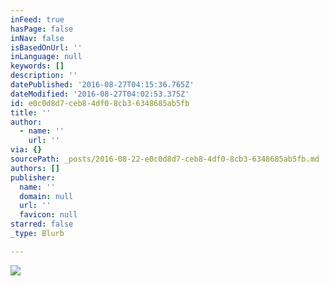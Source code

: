 ```yaml
---
inFeed: true
hasPage: false
inNav: false
isBasedOnUrl: ''
inLanguage: null
keywords: []
description: ''
datePublished: '2016-08-27T04:15:36.765Z'
dateModified: '2016-08-27T04:02:53.375Z'
id: e0c0d8d7-ceb8-4df0-8cb3-6348685ab5fb
title: ''
author:
  - name: ''
    url: ''
via: {}
sourcePath: _posts/2016-08-22-e0c0d8d7-ceb8-4df0-8cb3-6348685ab5fb.md
authors: []
publisher:
  name: ''
  domain: null
  url: ''
  favicon: null
starred: false
_type: Blurb

---
```

![](https://the-grid-user-content.s3-us-west-2.amazonaws.com/e8428d80-0b7d-4da1-93d0-ed8250323f2b.jpg)